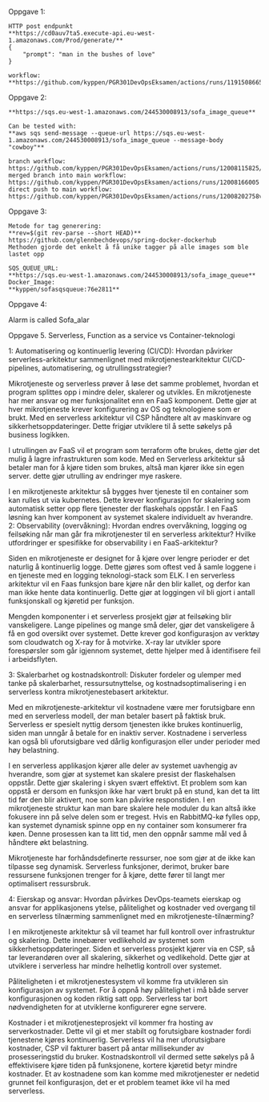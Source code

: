 
Oppgave 1:  
```
HTTP post endpunkt  
**https://cd0auv7ta5.execute-api.eu-west-1.amazonaws.com/Prod/generate/**  
{
    "prompt": "man in the bushes of love"
}    

workflow: **https://github.com/kyppen/PGR301DevOpsEksamen/actions/runs/11915086655/job/33204512880** 
```
Oppgave 2:  
```
**https://sqs.eu-west-1.amazonaws.com/244530008913/sofa_image_queue**  

Can be tested with:  
**aws sqs send-message --queue-url https://sqs.eu-west-1.amazonaws.com/244530008913/sofa_image_queue --message-body "cowboy"**  

branch workflow: https://github.com/kyppen/PGR301DevOpsEksamen/actions/runs/12008115825/job/33470100234  
merged branch into main workflow: https://github.com/kyppen/PGR301DevOpsEksamen/actions/runs/12008166005
direct push to main workflow: https://github.com/kyppen/PGR301DevOpsEksamen/actions/runs/12008202758v
```
Oppgave 3:  
```
Metode for tag generering:  
**rev=$(git rev-parse --short HEAD)**  
https://github.com/glennbechdevops/spring-docker-dockerhub  
Methoden gjorde det enkelt å få unike tagger på alle images som ble lastet opp

SQS_QUEUE_URL:  
**https://sqs.eu-west-1.amazonaws.com/244530008913/sofa_image_queue**  
Docker_Image:  
**kyppen/sofasqsqueue:76e2811**  
```

Oppgave 4:

Alarm is called Sofa_alar


Oppgave 5. Serverless, Function as a service vs Container-teknologi



1: Automatisering og kontinuerlig levering (CI/CD): Hvordan påvirker serverless-arkitektur sammenlignet med mikrotjenestearkitektur CI/CD-pipelines, automatisering, og utrullingsstrategier?

Mikrotjeneste og serverless prøver å løse det samme problemet, hvordan et program splittes opp i mindre deler, skalerer og utvikles. En mikrotjeneste har mer ansvar og mer funksjonalitet enn en FaaS komponent. Dette gjør at hver mikrotjeneste krever konfigurering av OS og teknologiene som er brukt. Med en serverless arkitektur vil CSP håndtere alt av maskinvare og sikkerhetsoppdateringer. Dette frigjør utviklere til å sette søkelys på business logikken. 

I utrullingen av FaaS vil et program som terraform ofte brukes, dette gjør det mulig å lagre infrastrukturen som kode. Med en Serverless arkitektur så betaler man for å kjøre tiden som brukes, altså man kjører ikke sin egen server. dette gjør utrulling av endringer mye raskere. 

I en mikrotjeneste arkitektur så bygges hver tjeneste til en container som kan rulles ut via kubernetes. Dette krever konfigurasjon for skalering som automatisk setter opp flere tjenester der flaskehals oppstår. I en FaaS løsning kan hver komponent av systemet skalere individuelt av hverandre. 
2: Observability (overvåkning): Hvordan endres overvåkning, logging og feilsøking når man går fra mikrotjenester til en serverless arkitektur? Hvilke utfordringer er spesifikke for observability i en FaaS-arkitektur?

Siden en mikrotjeneste er designet for å kjøre over lengre perioder er det naturlig å kontinuerlig logge. Dette gjøres som oftest ved å samle loggene i en tjeneste med en logging teknologi-stack som ELK. I en serverless arkitektur vil en Faas funksjon bare kjøre når den blir kallet, og derfor kan man ikke hente data kontinuerlig. Dette gjør at loggingen vil bli gjort i antall funksjonskall og kjøretid per funksjon.  

Mengden komponenter i et serverless prosjekt gjør at feilsøking blir vanskeligere. Lange pipelines og mange små deler, gjør det vanskeligere å få en god oversikt over systemet. Dette krever god konfigurasjon av verktøy som cloudwatch og X-ray for å motvirke. X-ray lar utvikler spore forespørsler som går igjennom systemet, dette hjelper med å identifisere feil i arbeidsflyten. 

3: Skalerbarhet og kostnadskontroll: Diskuter fordeler og ulemper med tanke på skalerbarhet, ressursutnyttelse, og kostnadsoptimalisering i en serverless kontra mikrotjenestebasert arkitektur.

Med en mikrotjeneste-arkitektur vil kostnadene være mer forutsigbare enn med en serverless modell, der man betaler basert på faktisk bruk. Serverless er spesielt nyttig dersom tjenesten ikke brukes kontinuerlig, siden man unngår å betale for en inaktiv server. Kostnadene i serverless kan også bli uforutsigbare ved dårlig konfigurasjon eller under perioder med høy belastning. 

I en serverless applikasjon kjører alle deler av systemet uavhengig av hverandre, som gjør at systemet kan skalere presist der flaskehalsen oppstår. Dette gjør skalering i skyen svært effektivt. Et problem som kan oppstå er dersom en funksjon ikke har vært brukt på en stund, kan det ta litt tid før den blir aktivert, noe som kan påvirke responstiden. I en mikrotjeneste struktur kan man bare skalere hele moduler du kan altså ikke fokusere inn på selve delen som er tregest. Hvis en RabbitMQ-kø fylles opp, kan systemet dynamisk spinne opp en ny container som konsumerer fra køen. Denne prosessen kan ta litt tid, men den oppnår samme mål ved å håndtere økt belastning. 

Mikrotjeneste har forhåndsdefinerte ressurser, noe som gjør at de ikke kan tilpasse seg dynamisk. Serverless funksjoner, derimot, bruker bare ressursene funksjonen trenger for å kjøre, dette fører til langt mer optimalisert ressursbruk.  
 
4: Eierskap og ansvar: Hvordan påvirkes DevOps-teamets eierskap og ansvar for applikasjonens ytelse, pålitelighet og kostnader ved overgang til en serverless tilnærming sammenlignet med en mikrotjeneste-tilnærming?

I en mikrotjeneste arkitektur så vil teamet har full kontroll over infrastruktur og skalering. Dette innebærer vedlikehold av systemet som sikkerhetsoppdateringer. Siden et serverless prosjekt kjører via en CSP, så tar leverandøren over all skalering, sikkerhet og vedlikehold. Dette gjør at utviklere i serverless har mindre helhetlig kontroll over systemet.  

Påliteligheten i et mikrotjenestesystem vil komme fra utvikleren sin konfigurasjon av systemet. For å oppnå høy pålitelighet i må både server konfigurasjonen og koden riktig satt opp. Serverless tar bort nødvendigheten for at utviklerne konfigurerer egne servere. 

Kostnader i et mikrotjenesteprosjekt vil kommer fra hosting av serverkostnader. Dette vil gi et mer stabilt og forutsigbare kostnader fordi tjenestene kjøres kontinuerlig. Serverless vil ha mer uforutsigbare kostnader, CSP vil fakturer basert på antar millisekunder av prosesseringstid du bruker. Kostnadskontroll vil dermed sette søkelys på å effektivisere kjøre tiden på funksjonene, kortere kjøretid betyr mindre kostnader. Et av kostnadene som kan komme med mikrotjenester er nedetid grunnet feil konfigurasjon, det er et problem teamet ikke vil ha med serverless. 

 
 

 